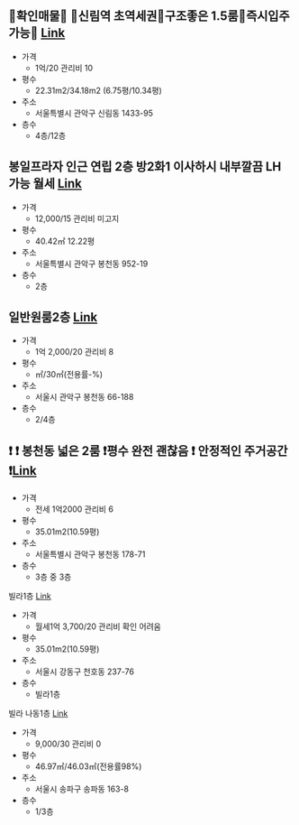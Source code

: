 ## 🌈확인매물🌈 🔷신림역 초역세권🔷구조좋은 1.5룸🔷즉시입주가능🔷 [Link](https://www.peterpanz.com/house/14824650?utm_source=naver&utm_medium=link)

- 가격
  - 1억/20 관리비 10
- 평수
  - 22.31m2/34.18m2 (6.75평/10.34평)
- 주소
  - 서울특별시 관악구 신림동 1433-95 
- 층수
  - 4층/12층

## 봉일프라자 인근 연립 2층 방2화1 이사하시 내부깔끔 LH 가능 월세 [Link](https://www.r114.com/?_c=memul&_m=HouseDetail&frmcp=1&mulcode=R2312041600942)

- 가격
  - 12,000/15 관리비 미고지
- 평수
  - 40.42㎡ 12.22평
- 주소
  - 서울특별시 관악구 봉천동  952-19
- 층수
  - 2층

## 일반원룸2층 [Link](https://new.land.naver.com/rooms?ms=37.4805453,126.9570567,17&a=APT:OPST:ABYG:OBYG:GM:OR:VL:DDDGG:JWJT:SGJT:HOJT&b=B1:B2&d=30&e=RETAIL&g=12000&aa=SMALLSPCRENT&ad=true&ae=TWOROOM&articleNo=2351505240)

- 가격
  - 1억 2,000/20 관리비 8
- 평수
  - ㎡/30㎡(전용률-%)
- 주소
  - 서울시 관악구 봉천동 66-188
- 층수
  - 2/4층

## ❗ ❗ 봉천동 넓은 2룸 ❗평수 완전 괜찮음 ❗ 안정적인 주거공간❗[Link](https://www.peterpanz.com/house/14812519?utm_source=naver&utm_medium=link)

- 가격
  - 전세 1억2000 관리비 6
- 평수
  - 35.01m2(10.59평)
- 주소
  - 서울특별시 관악구 봉천동 178-71
- 층수
  - 3층 중 3층

빌라1층 [Link](https://new.land.naver.com/houses?ms=37.5410499,127.1263459,15&a=VL:DDDGG:JWJT:SGJT:HOJT&d=30&e=RETAIL&g=15000&h=41&i=1100&articleNo=2352716437)

- 가격
  - 월세1억 3,700/20 관리비 확인 어려움
- 평수
  - 35.01m2(10.59평)
- 주소
  - 서울시 강동구 천호동 237-76
- 층수
  - 빌라1층


빌라 나동1층 [Link](https://new.land.naver.com/houses?ms=37.5070479,127.1151879,15&a=VL:DDDGG:JWJT:SGJT:HOJT&d=30&e=RETAIL&g=15000&h=41&i=1100&articleNo=2353247720)

- 가격
  - 9,000/30 관리비 0
- 평수
  - 46.97㎡/46.03㎡(전용률98%)
- 주소
  - 서울시 송파구 송파동 163-8
- 층수
  - 1/3층
